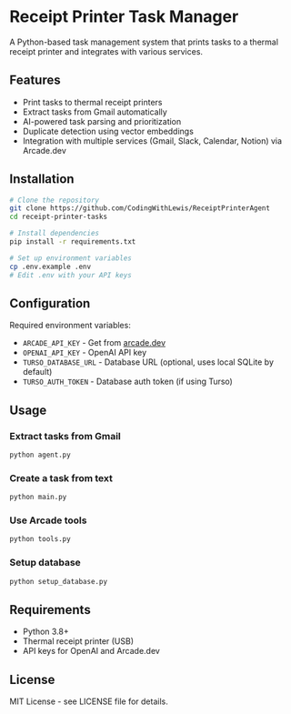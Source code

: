 # Receipt Printer Task Manager

A Python-based task management system that prints tasks to a thermal receipt printer and integrates with various services.

## Features

- Print tasks to thermal receipt printers
- Extract tasks from Gmail automatically
- AI-powered task parsing and prioritization
- Duplicate detection using vector embeddings
- Integration with multiple services (Gmail, Slack, Calendar, Notion) via Arcade.dev

## Installation

```bash
# Clone the repository
git clone https://github.com/CodingWithLewis/ReceiptPrinterAgent
cd receipt-printer-tasks

# Install dependencies
pip install -r requirements.txt

# Set up environment variables
cp .env.example .env
# Edit .env with your API keys
```

## Configuration

Required environment variables:
- `ARCADE_API_KEY` - Get from [arcade.dev](https://arcade.dev)
- `OPENAI_API_KEY` - OpenAI API key
- `TURSO_DATABASE_URL` - Database URL (optional, uses local SQLite by default)
- `TURSO_AUTH_TOKEN` - Database auth token (if using Turso)

## Usage

### Extract tasks from Gmail
```bash
python agent.py
```

### Create a task from text
```bash
python main.py
```

### Use Arcade tools
```bash
python tools.py
```

### Setup database
```bash
python setup_database.py
```

## Requirements

- Python 3.8+
- Thermal receipt printer (USB)
- API keys for OpenAI and Arcade.dev

## License

MIT License - see LICENSE file for details.